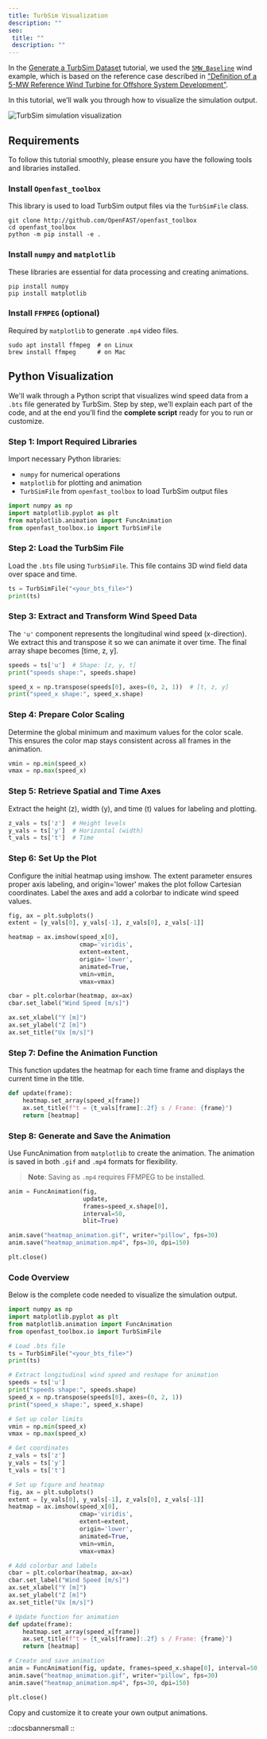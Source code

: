 ```yaml
---
title: TurbSim Visualization
description: ""
seo:
 title: ""
 description: ""
---
```


In the [Generate a TurbSim Dataset](../1.tutorials/4.generate-turbsim-dataset/index.md) tutorial, we used the [`5MW_Baseline`](https://github.com/OpenFAST/r-test/tree/v4.0.2/glue-codes/openfast/5MW_Baseline) wind example, 
which is based on the reference case described in ["Definition of a 5-MW Reference Wind Turbine for Offshore
System Development"](https://www.nrel.gov/docs/fy09osti/38060.pdf).

In this tutorial, we’ll walk you through how to visualize the simulation output.

![TurbSim simulation visualization](openfast/turbsim_animation_30_fps.gif)

## Requirements
To follow this tutorial smoothly, please ensure you have the following tools and libraries installed.

### Install `Openfast_toolbox` 
This library is used to load TurbSim output files via the `TurbSimFile` class.

```
git clone http://github.com/OpenFAST/openfast_toolbox
cd openfast_toolbox
python -m pip install -e .
```

### Install `numpy` and `matplotlib`
These libraries are essential for data processing and creating animations.
```
pip install numpy
pip install matplotlib
```

### Install `FFMPEG` (optional)
Required by `matplotlib` to generate `.mp4` video files.

```
sudo apt install ffmpeg  # on Linux
brew install ffmpeg      # on Mac
```

## Python Visualization
We'll walk through a Python script that visualizes wind speed data from a `.bts` file generated by TurbSim. Step by step, we’ll explain each part of the code, and at the end you’ll find the **complete script** ready for you to run or customize.

### Step 1: Import Required Libraries
Import necessary Python libraries:  
- `numpy` for numerical operations  
- `matplotlib` for plotting and animation  
- `TurbSimFile` from `openfast_toolbox` to load TurbSim output files

```python
import numpy as np
import matplotlib.pyplot as plt
from matplotlib.animation import FuncAnimation
from openfast_toolbox.io import TurbSimFile
```

### Step 2: Load the TurbSim File
Load the `.bts` file using `TurbSimFile`. This file contains 3D wind field data over space and time.

```python
ts = TurbSimFile("<your_bts_file>")
print(ts)
```

### Step 3: Extract and Transform Wind Speed Data
The `'u'` component represents the longitudinal wind speed (x-direction).
We extract this and transpose it so we can animate it over time. The final array shape becomes [time, z, y].

```python
speeds = ts['u']  # Shape: [z, y, t]
print("speeds shape:", speeds.shape)

speed_x = np.transpose(speeds[0], axes=(0, 2, 1))  # [t, z, y]
print("speed_x shape:", speed_x.shape)
```

### Step 4: Prepare Color Scaling
Determine the global minimum and maximum values for the color scale. This ensures the color map stays consistent across all frames in the animation.

```python
vmin = np.min(speed_x)
vmax = np.max(speed_x)
```

### Step 5: Retrieve Spatial and Time Axes
Extract the height (z), width (y), and time (t) values for labeling and plotting.

```python
z_vals = ts['z']  # Height levels
y_vals = ts['y']  # Horizontal (width)
t_vals = ts['t']  # Time
```

### Step 6: Set Up the Plot
Configure the initial heatmap using imshow. The extent parameter ensures proper axis labeling, and origin='lower' makes the plot follow Cartesian coordinates.
Label the axes and add a colorbar to indicate wind speed values.

```python
fig, ax = plt.subplots()
extent = [y_vals[0], y_vals[-1], z_vals[0], z_vals[-1]]

heatmap = ax.imshow(speed_x[0],
                    cmap='viridis',
                    extent=extent,
                    origin='lower',
                    animated=True,
                    vmin=vmin,
                    vmax=vmax)

cbar = plt.colorbar(heatmap, ax=ax)
cbar.set_label("Wind Speed [m/s]")

ax.set_xlabel("Y [m]")
ax.set_ylabel("Z [m]")
ax.set_title("Ux [m/s]")
```

### Step 7: Define the Animation Function
This function updates the heatmap for each time frame and displays the current time in the title.

```python
def update(frame):
    heatmap.set_array(speed_x[frame])
    ax.set_title(f"t = {t_vals[frame]:.2f} s / Frame: {frame}")
    return [heatmap]
```

### Step 8: Generate and Save the Animation
Use FuncAnimation from `matplotlib` to create the animation. The animation is saved in both `.gif` and `.mp4` formats for flexibility. 

> **Note**: Saving as `.mp4` requires FFMPEG to be installed.

```python
anim = FuncAnimation(fig,
                     update,
                     frames=speed_x.shape[0],
                     interval=50,
                     blit=True)

anim.save("heatmap_animation.gif", writer="pillow", fps=30)
anim.save("heatmap_animation.mp4", fps=30, dpi=150)

plt.close()
```

### Code Overview
Below is the complete code needed to visualize the simulation output.

```python
import numpy as np
import matplotlib.pyplot as plt
from matplotlib.animation import FuncAnimation
from openfast_toolbox.io import TurbSimFile

# Load .bts file
ts = TurbSimFile("<your_bts_file>")
print(ts)

# Extract longitudinal wind speed and reshape for animation
speeds = ts['u']
print("speeds shape:", speeds.shape)
speed_x = np.transpose(speeds[0], axes=(0, 2, 1))
print("speed_x shape:", speed_x.shape)

# Set up color limits
vmin = np.min(speed_x)
vmax = np.max(speed_x)

# Get coordinates
z_vals = ts['z']
y_vals = ts['y']
t_vals = ts['t']

# Set up figure and heatmap
fig, ax = plt.subplots()
extent = [y_vals[0], y_vals[-1], z_vals[0], z_vals[-1]]
heatmap = ax.imshow(speed_x[0],
                    cmap='viridis',
                    extent=extent,
                    origin='lower',
                    animated=True,
                    vmin=vmin,
                    vmax=vmax)

# Add colorbar and labels
cbar = plt.colorbar(heatmap, ax=ax)
cbar.set_label("Wind Speed [m/s]")
ax.set_xlabel("Y [m]")
ax.set_ylabel("Z [m]")
ax.set_title("Ux [m/s]")

# Update function for animation
def update(frame):
    heatmap.set_array(speed_x[frame])
    ax.set_title(f"t = {t_vals[frame]:.2f} s / Frame: {frame}")
    return [heatmap]

# Create and save animation
anim = FuncAnimation(fig, update, frames=speed_x.shape[0], interval=50, blit=True)
anim.save("heatmap_animation.gif", writer="pillow", fps=30)
anim.save("heatmap_animation.mp4", fps=30, dpi=150)

plt.close()
```

Copy and customize it to create your own output animations.

::docsbannersmall
::
